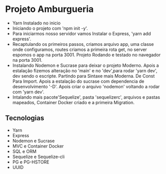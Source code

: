 <h1>Projeto Amburgueria</h1>
<p>
  <ul>
    <li>Yarn Instalado no inicio</li>
    <li>Iniciando o projeto com 'npm init -y'. </li>
    <li>Para iniciarmos nosso servidor vamos Instalar o Express, 'yarn add express'.</li>
    <li>Recaptulando os primeiros passos, criamos arquivo app, uma classe onde configuramos, routes criamos a primeira rota get, no server espomos o app na porta 3001. Projeto Rodando e testado no navegador na porta 3001.</li>
    <li>Instalando Nodemon e Sucrase para deixar o projeto Moderno. Apois a estalação fizemos alteração no 'main' e no 'dev',para rodar 'yarn dev', dev sendo o escripte. Partindo para Sintaxe mais Moderna. De Const Para Import. Apois a estalação do sucrase com dependencia de desenvolvimento '-D'. Apois criar o arquivo 'nodemon' voltando a rodar com 'yarn dev'.</li>
    <li>Intalando mais pacote'Sequelize', pasta 'sequelizerc', arquivos e pastas mapeados, Container Docker criado e a primeira Migration.</li>
  </ul>
</p>
<h2>Tecnologias</h2>
<ul>
  <li>Yarn</li>
  <li>Express</li>
  <li>Nodemon e Sucrase</li>
  <li>MVC e Container Docker </li>
  <li>SQL e ORM</li>
  <li>Sequelize e Sequelize-cli</li>
  <li>PG e PG-HSTORE</li>
  <li>UUID</li>
  
</ul>

